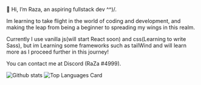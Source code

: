 👋 Hi, I’m Raza, an aspiring fullstack dev  ^^)/.

Im learning to take flight in the world of coding and development, and making the leap from being a beginner to spreading my wings in this realm. 

Currently I use vanilla js(will start React soon) and css(Learning to write Sass), but im Learning some frameworks such as tailWind and will learn more as I proceed further in this journey!

You can contact me at Discord (RaZa #4999).
<!---
RazaNaqsh/RazaNaqsh is a ✨ special ✨ repository because its `README.md` (this file) appears on your GitHub profile.
You can click the Preview link to take a look at your changes.
--->

![Github stats](https://github-readme-stats.vercel.app/api?username=RazaNaqsh&theme=light&show_icons=true&count_private=true)
![Top Languages Card](https://github-readme-stats.vercel.app/api/top-langs/?username=RazaNaqsh)
